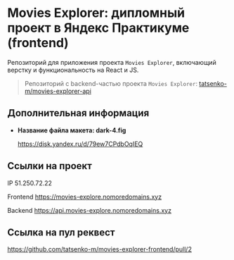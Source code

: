 # Movies Explorer: дипломный проект в Яндекс Практикуме (frontend)
Репозиторий для приложения проекта `Movies Explorer`, включающий верстку и функциональность на React и JS. 

> Репозиторий с backend-частью проекта `Movies Explorer`: [tatsenko-m/movies-explorer-api](https://github.com/tatsenko-m/movies-explorer-api.git)

## Дополнительная информация

* **Название файла макета: dark-4.fig**

    https://disk.yandex.ru/d/79ew7CPdbOqIEQ

## Ссылки на проект

IP 51.250.72.22

Frontend https://movies-explore.nomoredomains.xyz

Backend https://api.movies-explore.nomoredomains.xyz

## Ссылка на пул реквест

https://github.com/tatsenko-m/movies-explorer-frontend/pull/2